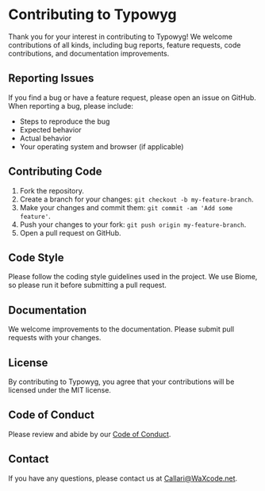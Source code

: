 # Contributing to Typowyg

Thank you for your interest in contributing to Typowyg! We welcome contributions of all kinds, including bug reports, feature requests, code contributions, and documentation improvements.

## Reporting Issues

If you find a bug or have a feature request, please open an issue on GitHub. When reporting a bug, please include:

* Steps to reproduce the bug
* Expected behavior
* Actual behavior
* Your operating system and browser (if applicable)

## Contributing Code

1.  Fork the repository.
2.  Create a branch for your changes: `git checkout -b my-feature-branch`.
3.  Make your changes and commit them: `git commit -am 'Add some feature'`.
4.  Push your changes to your fork: `git push origin my-feature-branch`.
5.  Open a pull request on GitHub.

## Code Style

Please follow the coding style guidelines used in the project. We use Biome, so please run it before submitting a pull request.

## Documentation

We welcome improvements to the documentation. Please submit pull requests with your changes.

## License

By contributing to Typowyg, you agree that your contributions will be licensed under the MIT license.

## Code of Conduct

Please review and abide by our [Code of Conduct](CODE_OF_CONDUCT.md).

## Contact

If you have any questions, please contact us at [Callari@WaXcode.net](mailto:Callari@WaXCode.net).
